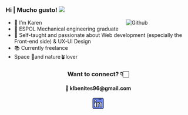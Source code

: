 ### Hi | Mucho gusto! <img src="https://media.giphy.com/media/mGcNjsfWAjY5AEZNw6/giphy.gif" width="50"></h2>

<img width="35%" align="right" alt="Github" src="https://user-images.githubusercontent.com/74038190/221352975-94759904-aa4c-4032-a8ab-b546efb9c478.gif" />

- 👋 I’m Karen
- 🐢 ESPOL Mechanical engineering graduate
- 📶 Self-taught and passionate about Web development (especially the Front-end side) & UX-UI Design
- 📚 Currently freelance
- Space 🚀and nature🪴lover
<!---  
### My toolkit 👩🏻‍💻🖥️
- Python libraries

  <p align="left">
  <img src="https://raw.githubusercontent.com/8bithemant/8bithemant/master/svg/dev/languages/python.svg" alt="python" style="vertical-align:top; margin:4px">
  <img src="https://img.shields.io/badge/numpy-%23013243.svg?style=for-the-badge&logo=numpy&logoColor=white" style="vertical-align:top; margin:4px">
  <img src="https://img.shields.io/badge/Pandas-2C2D72?style=for-the-badge&logo=pandas&logoColor=white" style="vertical-align:top; margin:4px">
  <img src="https://img.shields.io/badge/Matplotlib-%23ffffff.svg?style=for-the-badge&logo=Matplotlib&logoColor=black" style="vertical-align:top; margin:4px">
  <img src="https://img.shields.io/badge/Plotly-239120?style=for-the-badge&logo=plotly&logoColor=white" style="vertical-align:top; margin:4px">
  <img src="https://img.shields.io/badge/TensorFlow-FF6F00?style=for-the-badge&logo=tensorflow&logoColor=white" alt="python" style="vertical-align:top; margin:4px">
  </p>
  
- Other languages
  
<p align="left">
  <img src="https://img.shields.io/badge/SQLite-07405E?style=for-the-badge&logo=sqlite&logoColor=white" alt="python" style="vertical-align:top; margin:4px">
</p>

- Softwares and IDE

<p align="left">
  <img src="https://img.shields.io/badge/Anaconda-%2344A833.svg?style=for-the-badge&logo=anaconda&logoColor=white" style="vertical-align:top; margin:4px">
  <img src="https://img.shields.io/badge/PowerBI-F2C811?style=for-the-badge&logo=Power%20BI&logoColor=black" style="vertical-align:top; margin:4px">
  <img src="https://img.shields.io/badge/Notion-000000?style=for-the-badge&logo=notion&logoColor=white" style="vertical-align:top; margin:4px">
  <img src="https://img.shields.io/badge/Microsoft%20Excel-217346.svg?style=for-the-badge&logo=Microsoft-Excel&logoColor=white" style="vertical-align:top; margin:4px">
  <img src="https://img.shields.io/badge/Colab-F9AB00?style=for-the-badge&logo=googlecolab&color=525252" alt="python" style="vertical-align:top; margin:4px">
</p>

- Skills

<p align="left">
  <img src="https://raw.githubusercontent.com/8bithemant/8bithemant/master/svg/dev/misc/datascience.svg" alt="datascience" style="vertical-align:top; margin:4px">
</p>
--->
<div align="center">
   <h3> Want to connect? 👇🏻 </h3>
  <div>

 
<div align="center">
<h4> 📩 klbenites96@gmail.com </h4>
<a href="https://www.linkedin.com/in/karenlbenites/"><img height="30" src="https://raw.githubusercontent.com/Karen-Benites/Karen-Benites/main/linkedin.png"> 
</div>

<!---
Karen-Benites/Karen-Benites is a ✨ special ✨ repository because its `README.md` (this file) appears on your GitHub profile.
You can click the Preview link to take a look at your changes.
--->
